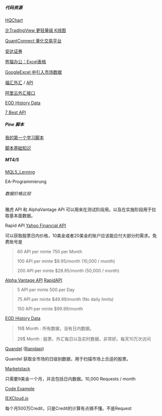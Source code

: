 ##### 代码资源

[HQChart](https://github.com/stock-chart/HQChart)

[比TradingView 更轻量级 K线图](https://blog.csdn.net/renlang7090/article/details/105559101)

[QuantConnect 量化交易平台](https://www.quantconnect.com/?ref=towm)

[安达证券](https://oanda-tw.com/fxproduct/mt4)

[熊猫办公：Excel表格](https://www.tukuppt.com/excelmuban/licai.html)

[GoogleExcel 中引入市场数据](https://www.vertex42.com/ExcelTemplates/excel-stock-quotes.html#:~:text=Stock%20Quotes%20in%20a%20Google,Spreadsheet%20directly%20from%20Google%20Finance.)

[福汇外汇](https://www.fuhui-chn.com/gb/tradingview-pro/)  / [API](https://www.fuhui-chn.com/gb/algorithmic-trading/api-trading/)

[阿里云外汇接口](https://market.aliyun.com/products/57000002/cmapi019144.html#sku=yuncode1314400007)

[EOD History Data](https://eodhistoricaldata.com/pricing) 

[7 Best API](https://rapidapi.com/blog/best-stock-api/)

##### Pine 脚本

[我的第一个学习脚本](经济/股市/量化交易/first_pine_script.md)

[脚本基础知识](经济/股市/量化交易/pine_basic.md)



##### MT4/5

 [MQL5_Lerning](经济/股市/MQL5_Lerning.md) 

EA-Programmierung



###### 数据价格比较

雅虎 API 和 AlphaVantage API 可以用来在测试阶段用。以及在实施阶段用于拉取基本面数据。

Rapid API  [Yahoo Financial API](https://rapidapi.com/sparior/api/yahoo-finance15/)

可以获取股票日内价格，10美金或者20美金的账户应该能应付大部分的需求。免费账号是

> 60 API per minte 750 per Month
>
> 100 API per minte $9.95/month (10,000 / month)
>
> 200 API per minte $28.95/month (50,000 / month)

[Alpha Vantage API](https://www.alphavantage.co/) [RapidAPI](https://rapidapi.com/alphavantage/api/alpha-vantage/)

>   5 API per minte 500 per Day
>
> 75 API per minte $49.99/month (No daily limits)
>
> 150 API per minte $99.99/month

[EOD History Data](https://eodhistoricaldata.com/pricing) 

> 19$ Month : 所有数据，没有日内数据。
>
> 29$ Month : 股票、外汇每日以及实时数据，非常好。每天10万次访问

[Quandel](https://docs.quandl.com/docs/getting-started) ([Rapidapi](https://rapidapi.com/brianiswu/api/quandl1/))

Quandel 获取全市场的日级别数据，用于扫描市场上合适的股票。

[Marketstack](https://marketstack.com/)

只需要9美金一个月，并且包括日内数据。10,000 Requests / month

[Code Example](https://marketstack.com/documentation#php)



[IEXCloud.io](https://iexcloud.io/)

每个月500万Credit，只是Credit的计算有点搞不懂。不是Request